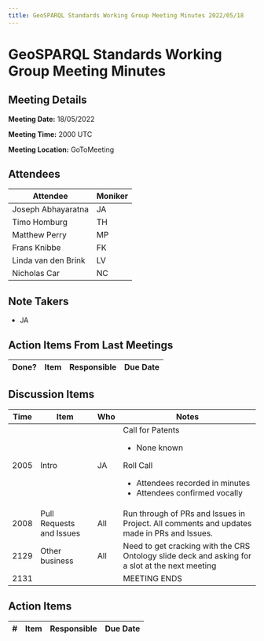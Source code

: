 ```yaml
---
title: GeoSPARQL Standards Working Group Meeting Minutes 2022/05/18
---
```

# GeoSPARQL Standards Working Group Meeting Minutes
## Meeting Details
**Meeting Date:** 18/05/2022

**Meeting Time:** 2000 UTC

**Meeting Location:** GoToMeeting  

## Attendees
| Attendee | Moniker |
| ---- | ---- |
| Joseph Abhayaratna | JA |
| Timo Homburg | TH |
| Matthew Perry | MP |
| Frans Knibbe | FK |
| Linda van den Brink | LV |
| Nicholas Car | NC |

## Note Takers
- JA

## Action Items From Last Meetings
| Done? | Item | Responsible | Due Date |
| ---- | ---- | ---- | --- |


## Discussion Items
| Time | Item | Who | Notes |
| ---- | ---- | ---- | ---- |
| 2005 | Intro | JA | Call for Patents<ul><li>None known</li></ul>Roll Call<ul><li>Attendees recorded in minutes</li><li>Attendees confirmed vocally</li></ul> |
| 2008 | Pull Requests and Issues | All | Run through of PRs and Issues in Project. All comments and updates made in PRs and Issues. |
| 2129 | Other business | All | Need to get cracking with the CRS Ontology slide deck and asking for a slot at the next meeting |
| 2131 | | | MEETING ENDS |

## Action Items
| \# | Item | Responsible | Due Date |
| ---- | ---- | ---- | ---- |
